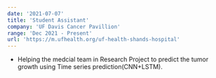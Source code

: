 ```yaml
---
date: '2021-07-07'
title: 'Student Assistant'
company: 'UF Davis Cancer Pavillion'
range: 'Dec 2021 - Present'
url: 'https://m.ufhealth.org/uf-health-shands-hospital'
---
```


- Helping the medcial team in Research Project to predict the tumor growth using Time series prediction(CNN+LSTM).
